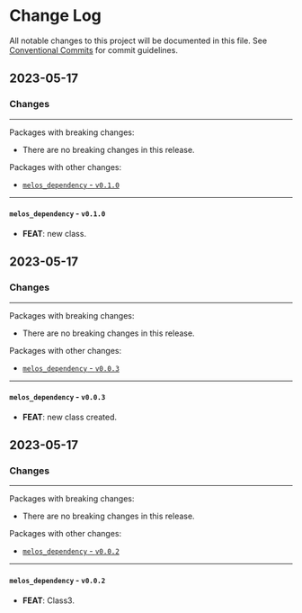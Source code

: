 # Change Log

All notable changes to this project will be documented in this file.
See [Conventional Commits](https://conventionalcommits.org) for commit guidelines.

## 2023-05-17

### Changes

---

Packages with breaking changes:

 - There are no breaking changes in this release.

Packages with other changes:

 - [`melos_dependency` - `v0.1.0`](#melos_dependency---v010)

---

#### `melos_dependency` - `v0.1.0`

 - **FEAT**: new class.


## 2023-05-17

### Changes

---

Packages with breaking changes:

 - There are no breaking changes in this release.

Packages with other changes:

 - [`melos_dependency` - `v0.0.3`](#melos_dependency---v003)

---

#### `melos_dependency` - `v0.0.3`

 - **FEAT**: new class created.


## 2023-05-17

### Changes

---

Packages with breaking changes:

 - There are no breaking changes in this release.

Packages with other changes:

 - [`melos_dependency` - `v0.0.2`](#melos_dependency---v002)

---

#### `melos_dependency` - `v0.0.2`

 - **FEAT**: Class3.

